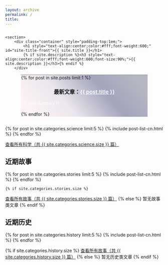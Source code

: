 ```yaml
---
layout: archive
permalink: /
title: 
---
```



<div class="front-cover" style="background:url(./images/{{ site.cover_image }}) no-repeat fixed center;background-size:cover;overflow:hidden;">
    
    <section>
        <div class="container" style="padding-top:1em;">
            <h1 style="text-align:center;color:#fff;font-weight:600;" id="site-title-front">{{ site.title }}</h1>
            {% if site.description %}<h3 style="text-align:center;color:#fff;font-weight:600;font-size:90%;">{{ site.description }}</h3>{% endif %}
        </div>
<div class="featured" style="border-top:1px solid grey;margin:0 10% 0 10%;">
<div style="background-image:linear-gradient(-130deg, rgba(14,21,58,0.3) 10%, rgba(74,76,123,0.5) 35%, rgba(161,140,171,0.2) 65%, rgba(243,201,215,0.2) 90%);">
{% for post in site.posts limit:1 %}
<h3 style="text-align:center;font-size:120%;">最新文章：<a href="{{ site.url }}{{ post.url }}" style="text-align:center;color:white;font-weight:600;">{{ post.title }}</a></h3>
<p style="text-align:left;color:#fff;font-size:90%;padding-bottom:0.5em;padding-left:2%;padding-right:2%;">{{ post.summary }}</p>
{% endfor %}
</div>
</div>
    </section>

</div>







## 

<div class="tiles">
{% for post in site.categories.science limit:5 %}
	{% include post-list-cn.html %}
{% endfor %}
</div><!-- /.tiles -->

<a href="./science/">查看所有科学（共 {{ site.categories.science.size }} 篇）</a>

## 近期故事

<div class="tiles">

{% for post in site.categories.stories limit:5 %}
	{% include post-list-cn.html %}
{% endfor %}

</div><!-- /.tiles -->



	{% if site.categories.stories.size %}
<a href="./stories/">查看所有故事（共 {{ site.categories.stories.size }} 篇）</a>
		{% else %}
暂无故事类文章
		{% endif %}


## 近期历史

<div class="tiles">
{% for post in site.categories.history limit:5 %}
	{% include post-list-cn.html %}
{% endfor %}
</div><!-- /.tiles -->



{% if site.categories.history.size %}
<a href="./history/">查看所有故事（共 {{ site.categories.history.size }} 篇）</a>
		{% else %}
暂无历史类文章
		{% endif %}

